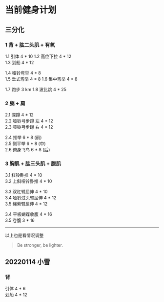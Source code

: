 # 当前健身计划   

## 三分化

### 1 背 + 肱二头肌 + 有氧  
1.1 引体 4 * 10 
1.2 高位下拉 4 * 12  
1.3 划船 4 * 12  

1.4 哑铃弯举 4 * 8  
1.5 垂式弯举 4 * 8 
1.6 集中弯举 4 * 8

1.7 跑步 3 km
1.8 波比跳 4 * 25

### 2 腿 + 肩
2.1 深蹲 4 * 12  
2.2 哑铃弓步蹲 左 4 * 12  
2.3 哑铃弓步蹲 右 4 * 12  
 
2.4 推举  6 * 8 (前)   
2.5 侧平举  6 * 8 (中)  
2.6 俯身飞鸟  6 * 8 (后)   

### 3 胸肌 + 肱三头肌 + 腹肌
3.1 杠铃卧推 4 * 10    
3.2 上斜哑铃卧推 4 * 10

3.3 双杠臂屈伸 4 * 10  
3.4 哑铃过头臂屈伸 4 * 12  
3.5 绳索臂屈伸 4 * 12  

3.4 平板蝴蝶收腹 4 * 16  
3.5 卷腹 3 * 16


---
以上也是看情况调整
> Be stronger, be lighter.

## 20220114 小雪

### 背
引体 4 * 6   
划船 4 * 12  